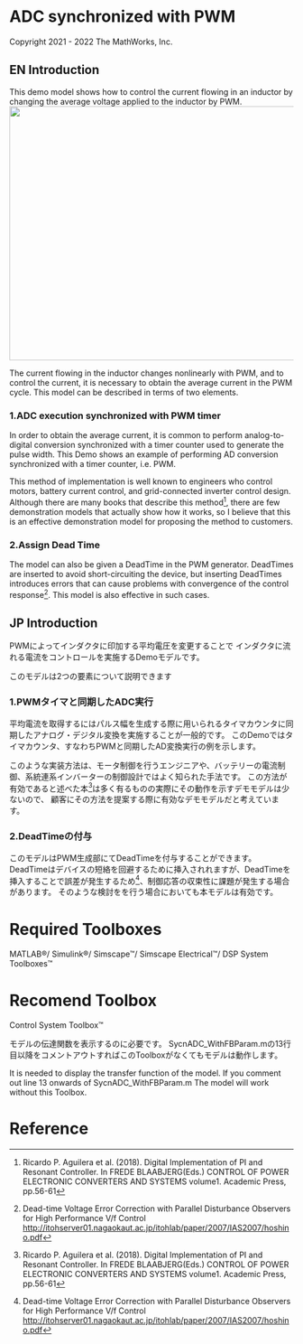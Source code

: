 # ADC synchronized with PWM
Copyright 2021 - 2022 The MathWorks, Inc.

## EN Introduction
This demo model shows how to control the current flowing in an inductor by changing the average voltage applied to the inductor by PWM.
 <img src=https://user-images.githubusercontent.com/62166747/153804864-ed1d8fee-7aaa-4ad6-a096-7b74018feee3.gif
 width="600" height="450"
 />
 
The current flowing in the inductor changes nonlinearly with PWM, and to control the current, it is necessary to obtain the average current in the PWM cycle.
This model can be described in terms of two elements.

### 1.ADC execution synchronized with PWM timer
In order to obtain the average current, it is common to perform analog-to-digital conversion synchronized with a timer counter used to generate the pulse width.
This Demo shows an example of performing AD conversion synchronized with a timer counter, i.e. PWM.

This method of implementation is well known to engineers who control motors, battery current control, and grid-connected inverter control design.
Although there are many books that describe this method[^1], there are few demonstration models that actually show how it works, so I believe that this is an effective demonstration model for proposing the method to customers.
### 2.Assign Dead Time
The model can also be given a DeadTime in the PWM generator.
DeadTimes are inserted to avoid short-circuiting the device, but inserting DeadTimes introduces errors that can cause problems with convergence of the control response[^2].
This model is also effective in such cases.

## JP Introduction
PWMによってインダクタに印加する平均電圧を変更することで
インダクタに流れる電流をコントロールを実施するDemoモデルです。

このモデルは2つの要素について説明できます

### 1.PWMタイマと同期したADC実行

平均電流を取得するにはパルス幅を生成する際に用いられるタイマカウンタに同期したアナログ・デジタル変換を実施することが一般的です。
このDemoではタイマカウンタ、すなわちPWMと同期したAD変換実行の例を示します。

このような実装方法は、モータ制御を行うエンジニアや、バッテリーの電流制御、系統連系インバーターの制御設計ではよく知られた手法です。
この方法が有効であると述べた本[^1]は多く有るものの実際にその動作を示すデモモデルは少ないので、
顧客にその方法を提案する際に有効なデモモデルだと考えています。

### 2.DeadTimeの付与
このモデルはPWM生成部にてDeadTimeを付与することができます。
DeadTimeはデバイスの短絡を回避するために挿入されれますが、DeadTimeを挿入することで誤差が発生するため[^2]、制御応答の収束性に課題が発生する場合があります。
そのような検討をを行う場合においても本モデルは有効です。

[^1]: Ricardo P. Aguilera et al. (2018). Digital Implementation of PI and Resonant Controller. In FREDE BLAABJERG(Eds.) CONTROL OF POWER ELECTRONIC CONVERTERS AND SYSTEMS volume1. Academic Press, pp.56-61
[^2]: Dead-time  Voltage  Error Correction  with Parallel Disturbance Observers  for High  Performance  V/f  Control 
http://itohserver01.nagaokaut.ac.jp/itohlab/paper/2007/IAS2007/hoshino.pdf
# Required Toolboxes
MATLAB&reg;/
Simulink&reg;/
Simscape&trade;/
Simscape Electrical&trade;/
DSP System Toolboxes&trade;

# Recomend Toolbox
Control System Toolbox&trade; 

モデルの伝達関数を表示するのに必要です。
SycnADC_WithFBParam.mの13行目以降をコメントアウトすればこのToolboxがなくてもモデルは動作します。

It is needed to display the transfer function of the model.
If you comment out line 13 onwards of SycnADC_WithFBParam.m The model will work without this Toolbox.

# Reference


